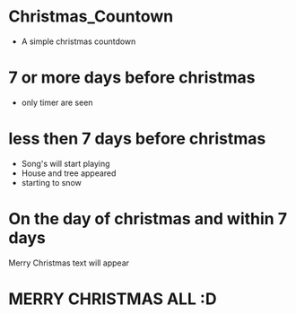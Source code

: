 # Christmas_Countown
- A simple christmas countdown 

# 7 or more days before christmas 
- only timer are seen

# less then 7 days before christmas 
- Song's will start playing 
- House and tree appeared 
- starting to snow

# On the day of christmas and within 7 days 
Merry Christmas text will appear

# MERRY CHRISTMAS ALL :D
